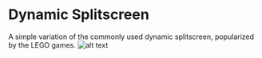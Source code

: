 # Dynamic Splitscreen
A simple variation of the commonly used dynamic splitscreen, popularized by the LEGO games.
![alt text](http://i.imgur.com/EgFpZcD.png "Dynamic Splitscreen in action.")
